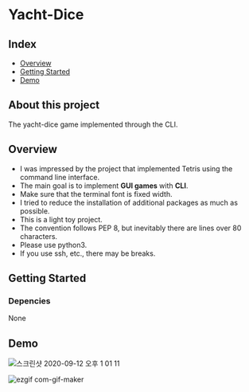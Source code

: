 # Yacht-Dice
## Index
  - [Overview](#overview) 
  - [Getting Started](#getting-started)
  - [Demo](#Demo)
## About this project
The yacht-dice game implemented through the CLI.

## Overview
- I was impressed by the project that implemented Tetris using the command line interface.
- The main goal is to implement **GUI games** with **CLI**.
- Make sure that the terminal font is fixed width.
- I tried to reduce the installation of additional packages as much as possible.
- This is a light toy project.
- The convention follows PEP 8, but inevitably there are lines over 80 characters.
- Please use python3.
- If you use ssh, etc., there may be breaks.

## Getting Started
### Depencies
None

## Demo

![스크린샷 2020-09-12 오후 1 01 11](https://user-images.githubusercontent.com/26249582/92988355-bb0c2b80-f505-11ea-9c95-fdcd2b093191.png)

![ezgif com-gif-maker](https://user-images.githubusercontent.com/26249582/95669096-92845980-0bb7-11eb-9f0e-969f387c9874.gif)




